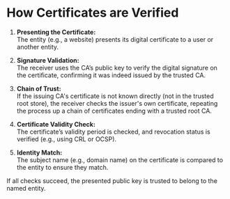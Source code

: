 # How Certificates are Verified

1. **Presenting the Certificate:**  
   The entity (e.g., a website) presents its digital certificate to a user or another entity.

2. **Signature Validation:**  
   The receiver uses the CA’s public key to verify the digital signature on the certificate, confirming it was indeed issued by the trusted CA.

3. **Chain of Trust:**  
   If the issuing CA's certificate is not known directly (not in the trusted root store), the receiver checks the issuer's own certificate, repeating the process up a chain of certificates ending with a trusted root CA.

4. **Certificate Validity Check:**  
   The certificate’s validity period is checked, and revocation status is verified (e.g., using CRL or OCSP).

5. **Identity Match:**  
   The subject name (e.g., domain name) on the certificate is compared to the entity to ensure they match.

If all checks succeed, the presented public key is trusted to belong to the named entity.